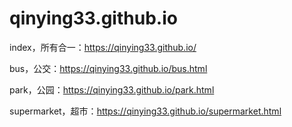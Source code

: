 # qinying33.github.io

index，所有合一：<https://qinying33.github.io/>

bus，公交：<https://qinying33.github.io/bus.html>

park，公园：<https://qinying33.github.io/park.html>

supermarket，超市：<https://qinying33.github.io/supermarket.html>
